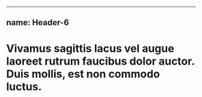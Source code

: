 
---
name: Header-6
---
<h1 class="header-6">Vivamus sagittis lacus vel augue laoreet rutrum faucibus dolor auctor. Duis mollis, est non commodo luctus.</h1>